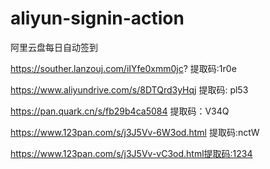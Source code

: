 # aliyun-signin-action
阿里云盘每日自动签到

https://souther.lanzouj.com/iIYfe0xmm0jc? 提取码:1r0e

https://www.aliyundrive.com/s/8DTQrd3yHqj 提取码: pl53

https://pan.quark.cn/s/fb29b4ca5084 提取码：V34Q

https://www.123pan.com/s/j3J5Vv-6W3od.html 提取码:nctW

https://www.123pan.com/s/j3J5Vv-vC3od.html提取码:1234
